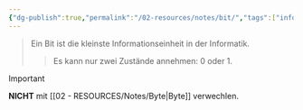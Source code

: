 ```yaml
---
{"dg-publish":true,"permalink":"/02-resources/notes/bit/","tags":["informatik","informatik/netzwerk","mathe/binärzahlen"],"noteIcon":"","updated":"2025-10-29T12:59:04.051+01:00"}
---
```


> Ein Bit ist die kleinste Informationseinheit in der Informatik. 
>> Es kann nur zwei Zustände annehmen: 0 oder 1.

>[!important] 
>**NICHT** mit [[02 - RESOURCES/Notes/Byte\|Byte]] verwechlen.

